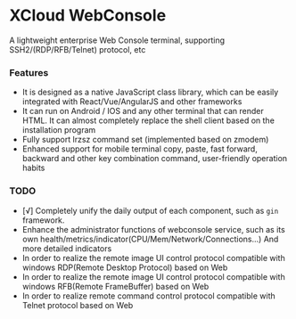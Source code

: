 # XCloud WebConsole
A lightweight enterprise Web Console terminal, supporting SSH2/(RDP/RFB/Telnet) protocol, etc

### Features
- It is designed as a native JavaScript class library, which can be easily integrated with React/Vue/AngularJS and other frameworks
- It can run on Android / IOS and any other terminal that can render HTML. It can almost completely replace the shell client based on the installation program
- Fully support lrzsz command set (implemented based on zmodem)
- Enhanced support for mobile terminal copy, paste, fast forward, backward and other key combination command, user-friendly operation habits

### TODO
- [√] Completely unify the daily output of each component, such as `gin` framework.
- Enhance the administrator functions of webconsole service, such as its own health/metrics/indicator(CPU/Mem/Network/Connections...) And more detailed indicators
- In order to realize the remote image UI control protocol compatible with windows RDP(Remote Desktop Protocol) based on Web
- In order to realize the remote image UI control protocol compatible with windows RFB(Remote FrameBuffer) based on Web
- In order to realize remote command control protocol compatible with Telnet protocol based on Web